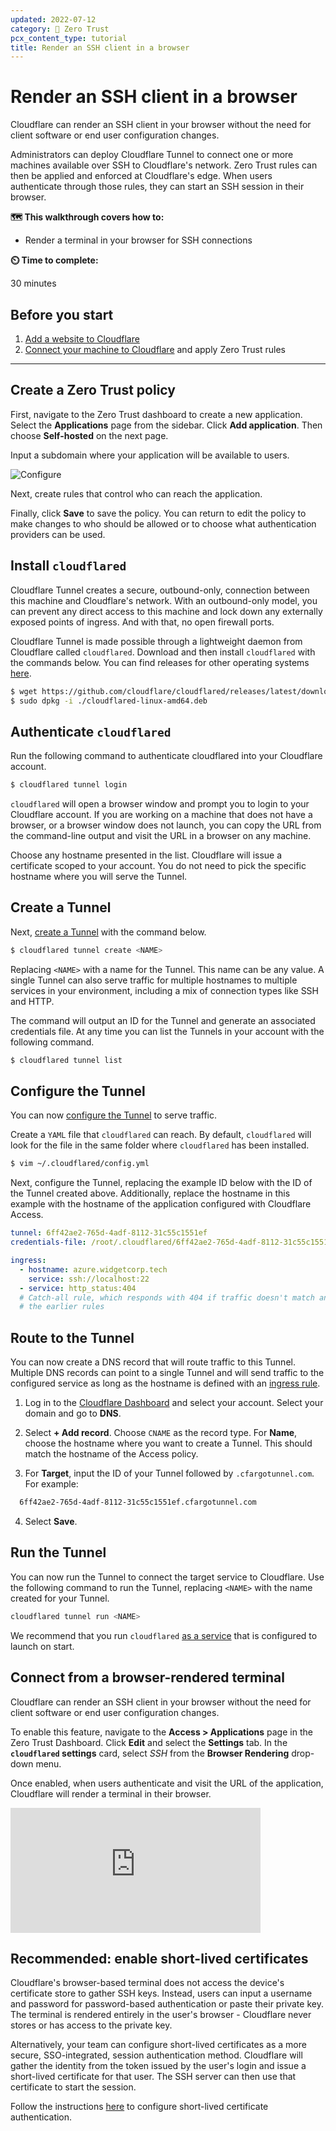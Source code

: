```yaml
---
updated: 2022-07-12
category: 🔐 Zero Trust
pcx_content_type: tutorial
title: Render an SSH client in a browser
---
```


# Render an SSH client in a browser

Cloudflare can render an SSH client in your browser without the need for client software or end user configuration changes.

Administrators can deploy Cloudflare Tunnel to connect one or more machines available over SSH to Cloudflare's network. Zero Trust rules can then be applied and enforced at Cloudflare's edge. When users authenticate through those rules, they can start an SSH session in their browser.

**🗺️ This walkthrough covers how to:**

- Render a terminal in your browser for SSH connections

**⏲️ Time to complete:**

30 minutes

## Before you start

1.  [Add a website to Cloudflare](/fundamentals/get-started/setup/add-site/)
1.  [Connect your machine to Cloudflare](/cloudflare-one/tutorials/ssh/) and apply Zero Trust rules

---

## Create a Zero Trust policy

First, navigate to the Zero Trust dashboard to create a new application. Select the **Applications** page from the sidebar. Click **Add application**. Then choose **Self-hosted** on the next page.

Input a subdomain where your application will be available to users.

![Configure](/cloudflare-one/static/zero-trust-security/ssh/configure-app.png)

Next, create rules that control who can reach the application.

Finally, click **Save** to save the policy. You can return to edit the policy to make changes to who should be allowed or to choose what authentication providers can be used.

## Install `cloudflared`

Cloudflare Tunnel creates a secure, outbound-only, connection between this machine and Cloudflare's network. With an outbound-only model, you can prevent any direct access to this machine and lock down any externally exposed points of ingress. And with that, no open firewall ports.

Cloudflare Tunnel is made possible through a lightweight daemon from Cloudflare called `cloudflared`. Download and then install `cloudflared` with the commands below. You can find releases for other operating systems [here](https://github.com/cloudflare/cloudflared/releases).

```sh
$ wget https://github.com/cloudflare/cloudflared/releases/latest/download/cloudflared-linux-amd64.deb
$ sudo dpkg -i ./cloudflared-linux-amd64.deb
```

## Authenticate `cloudflared`

Run the following command to authenticate cloudflared into your Cloudflare account.

```sh
$ cloudflared tunnel login
```

`cloudflared` will open a browser window and prompt you to login to your Cloudflare account. If you are working on a machine that does not have a browser, or a browser window does not launch, you can copy the URL from the command-line output and visit the URL in a browser on any machine.

Choose any hostname presented in the list. Cloudflare will issue a certificate scoped to your account. You do not need to pick the specific hostname where you will serve the Tunnel.

## Create a Tunnel

Next, [create a Tunnel](/cloudflare-one/connections/connect-apps/install-and-setup/tunnel-guide/#set-up-a-tunnel-locally-cli-setup) with the command below.

```sh
$ cloudflared tunnel create <NAME>
```

Replacing `<NAME>` with a name for the Tunnel. This name can be any value. A single Tunnel can also serve traffic for multiple hostnames to multiple services in your environment, including a mix of connection types like SSH and HTTP.

The command will output an ID for the Tunnel and generate an associated credentials file. At any time you can list the Tunnels in your account with the following command.

```sh
$ cloudflared tunnel list
```

## Configure the Tunnel

You can now [configure the Tunnel](/cloudflare-one/connections/connect-apps/install-and-setup/tunnel-guide/configuration/) to serve traffic.

Create a `YAML` file that `cloudflared` can reach. By default, `cloudflared` will look for the file in the same folder where `cloudflared` has been installed.

```sh
$ vim ~/.cloudflared/config.yml
```

Next, configure the Tunnel, replacing the example ID below with the ID of the Tunnel created above. Additionally, replace the hostname in this example with the hostname of the application configured with Cloudflare Access.

```yaml
tunnel: 6ff42ae2-765d-4adf-8112-31c55c1551ef
credentials-file: /root/.cloudflared/6ff42ae2-765d-4adf-8112-31c55c1551ef.json

ingress:
  - hostname: azure.widgetcorp.tech
    service: ssh://localhost:22
  - service: http_status:404
  # Catch-all rule, which responds with 404 if traffic doesn't match any of
  # the earlier rules
```

## Route to the Tunnel

You can now create a DNS record that will route traffic to this Tunnel. Multiple DNS records can point to a single Tunnel and will send traffic to the configured service as long as the hostname is defined with an [ingress rule](/cloudflare-one/connections/connect-apps/install-and-setup/tunnel-guide/configuration/local-management/ingress/).

1. Log in to the [Cloudflare Dashboard](https://dash.cloudflare.com/) and select your account. Select your domain and go to **DNS**.

2. Select **+ Add record**. Choose `CNAME` as the record type. For **Name**, choose the hostname where you want to create a Tunnel. This should match the hostname of the Access policy.

3. For **Target**, input the ID of your Tunnel followed by `.cfargotunnel.com`. For example:
  
  ```txt
    6ff42ae2-765d-4adf-8112-31c55c1551ef.cfargotunnel.com
  ```

4. Select **Save**.

## Run the Tunnel

You can now run the Tunnel to connect the target service to Cloudflare. Use the following command to run the Tunnel, replacing `<NAME>` with the name created for your Tunnel.

```sh
cloudflared tunnel run <NAME>
```

We recommend that you run `cloudflared` [as a service](/cloudflare-one/connections/connect-apps/install-and-setup/tunnel-guide/as-a-service/) that is configured to launch on start.

## Connect from a browser-rendered terminal

Cloudflare can render an SSH client in your browser without the need for client software or end user configuration changes.

To enable this feature, navigate to the **Access > Applications** page in the Zero Trust Dashboard. Click **Edit** and select the **Settings** tab. In the **`cloudflared` settings** card, select _SSH_ from the **Browser Rendering** drop-down menu.

Once enabled, when users authenticate and visit the URL of the application, Cloudflare will render a terminal in their browser.

<iframe
  src="https://iframe.videodelivery.net/9e62cddf4ac40dc7237f4136f946fa12"
  style="border: none;"
  height="200"
  width="400"
  allow="accelerometer; gyroscope; autoplay; encrypted-media; picture-in-picture;"
  allowfullscreen="true"
></iframe>

## Recommended: enable short-lived certificates

Cloudflare's browser-based terminal does not access the device's certificate store to gather SSH keys. Instead, users can input a username and password for password-based authentication or paste their private key. The terminal is rendered entirely in the user's browser - Cloudflare never stores or has access to the private key.

Alternatively, your team can configure short-lived certificates as a more secure, SSO-integrated, session authentication method. Cloudflare will gather the identity from the token issued by the user's login and issue a short-lived certificate for that user. The SSH server can then use that certificate to start the session.

Follow the instructions [here](/cloudflare-one/identity/users/short-lived-certificates/) to configure short-lived certificate authentication.
